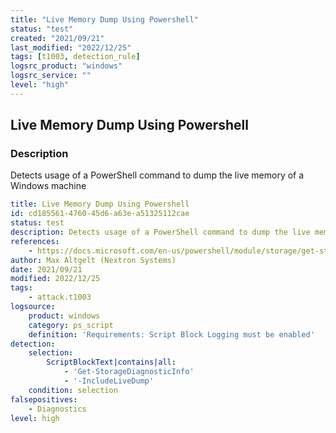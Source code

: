 ```yaml
---
title: "Live Memory Dump Using Powershell"
status: "test"
created: "2021/09/21"
last_modified: "2022/12/25"
tags: [t1003, detection_rule]
logsrc_product: "windows"
logsrc_service: ""
level: "high"
---
```


## Live Memory Dump Using Powershell

### Description

Detects usage of a PowerShell command to dump the live memory of a Windows machine

```yml
title: Live Memory Dump Using Powershell
id: cd185561-4760-45d6-a63e-a51325112cae
status: test
description: Detects usage of a PowerShell command to dump the live memory of a Windows machine
references:
    - https://docs.microsoft.com/en-us/powershell/module/storage/get-storagediagnosticinfo
author: Max Altgelt (Nextron Systems)
date: 2021/09/21
modified: 2022/12/25
tags:
    - attack.t1003
logsource:
    product: windows
    category: ps_script
    definition: 'Requirements: Script Block Logging must be enabled'
detection:
    selection:
        ScriptBlockText|contains|all:
            - 'Get-StorageDiagnosticInfo'
            - '-IncludeLiveDump'
    condition: selection
falsepositives:
    - Diagnostics
level: high

```
